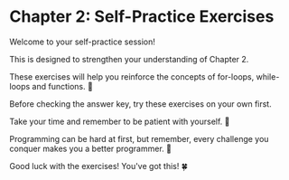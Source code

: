 # Chapter 2: Self-Practice Exercises

Welcome to your self-practice session! 

This is designed to strengthen your understanding of Chapter 2.

These exercises will help you reinforce the concepts of for-loops, while-loops and functions. 🎉

Before checking the answer key, try these exercises on your own first. 

Take your time and remember to be patient with yourself. 🌟

Programming can be hard at first, but remember, every challenge you conquer makes you a better programmer. 🚀

Good luck with the exercises! You've got this! 🍀
